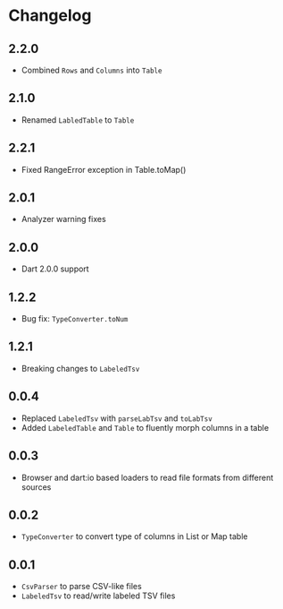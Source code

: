 # Changelog

## 2.2.0

+ Combined `Rows` and `Columns` into `Table`

## 2.1.0

+ Renamed `LabledTable` to `Table`

## 2.2.1

+ Fixed RangeError exception in Table.toMap()

## 2.0.1

+ Analyzer warning fixes

## 2.0.0

+ Dart 2.0.0 support

## 1.2.2

+ Bug fix: `TypeConverter.toNum`

## 1.2.1

+ Breaking changes to `LabeledTsv`

## 0.0.4

- Replaced `LabeledTsv` with `parseLabTsv` and `toLabTsv`
- Added `LabeledTable` and `Table` to fluently morph columns in a table

## 0.0.3

- Browser and dart:io based loaders to read file formats from different sources 

## 0.0.2

- `TypeConverter` to convert type of columns in List or Map table

## 0.0.1

- `CsvParser` to parse CSV-like files
- `LabeledTsv` to read/write labeled TSV files
